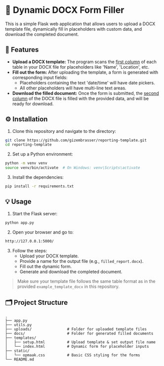 # 📝 Dynamic DOCX Form Filler

This is a simple Flask web application that allows users to upload a DOCX template file, dynamically fill in placeholders with custom data, and download the completed document.

## 🚀 Features

- **Upload a DOCX template:** The program scans the <ins>first column</ins> of each table in your DOCX file for placeholders like 'Name', 'Location', etc.
- **Fill out the form:** After uploading the template, a form is generated with corresponding input fields:
    - Placeholders containing the text 'date/time' will have date pickers.
    - All other placeholders will have multi-line text areas.
- **Download the filled document:** Once the form is submitted, the <ins>second column</ins> of the DOCX file is filled with the provided data, and will be ready for download.


## ⚙️ Installation

1. Clone this repository and navigate to the directory:

```bash
git clone https://github.com/gizembrasser/reporting-template.git
cd reporting-template
```

2. Set up a Python environment:
```bash
python -m venv venv
source venv/bin/activate  # On Windows: venv\Scripts\activate
```

3. Install the dependencies:
```bash
pip install -r requirements.txt
```

## 💡 Usage

1. Start the Flask server:
```bash
python app.py
```

2. Open your browser and go to:
```bash
http://127.0.0.1:5000/
```

3. Follow the steps:
    - Upload your DOCX template.
    - Provide a name for the output file (e.g., `filled_report.docx`).
    - Fill out the dynamic form.
    - Generate and download the completed document.

> Make sure your template file follows the same table format as in the provided `example_template_docx` in this repository.

## 🗂️ Project Structure

```
.
├── app.py
├── utils.py
├── uploads/                # Folder for uploaded template files
├── docs/                   # Folder for generated filled documents
├── templates/
│   ├── setup.html          # Upload template & set output file name
│   └── index.html          # Dynamic form for placeholder inputs
├── static/
│   └── opmaak.css          # Basic CSS styling for the forms
└── README.md
```


